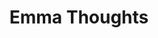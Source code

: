 ---
title: Emma Thoughts
header: All the fun and not so fun things inside my brain. Displayed here for your reading pleasure.
---